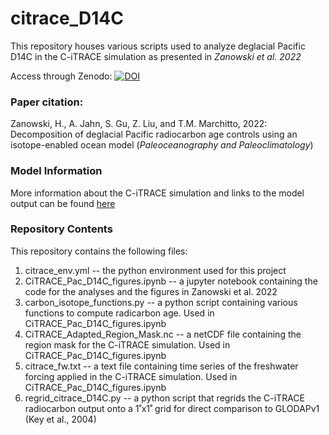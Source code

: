 # citrace_D14C
This repository houses various scripts used to analyze deglacial Pacific D14C in the C-iTRACE simulation as presented in _Zanowski et al. 2022_

Access through Zenodo: 
[![DOI](https://zenodo.org/badge/513294554.svg)](https://zenodo.org/badge/latestdoi/513294554)

### Paper citation:
Zanowski, H., A. Jahn, S. Gu, Z. Liu, and T.M. Marchitto, 2022: Decomposition of deglacial Pacific radiocarbon age controls using an isotope-enabled ocean model (_Paleoceanography and Paleoclimatology_)

### Model Information
More information about the C-iTRACE simulation and links to the model output can be found [here](https://sites.google.com/colorado.edu/citrace/home)

### Repository Contents

This repository contains the following files:
1. citrace_env.yml -- the python environment used for this project
2. CiTRACE_Pac_D14C_figures.ipynb -- a jupyter notebook containing the code for the analyses and the figures in Zanowski et al. 2022
3. carbon_isotope_functions.py -- a python script containing various functions to compute radicarbon age. Used in CiTRACE_Pac_D14C_figures.ipynb
4. CiTRACE_Adapted_Region_Mask.nc -- a netCDF file containing the region mask for the C-iTRACE simulation. Used in CiTRACE_Pac_D14C_figures.ipynb
5. citrace_fw.txt -- a text file containing time series of the freshwater forcing applied in the C-iTRACE simulation. Used in CiTRACE_Pac_D14C_figures.ipynb
6. regrid_citrace_D14C.py -- a python script that regrids the C-iTRACE radiocarbon output onto a 1˚x1˚ grid for direct comparison to GLODAPv1 (Key et al., 2004)
